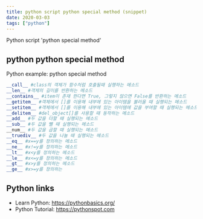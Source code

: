```yaml
---
title: python script python special method (snippet)
date: 2020-03-03
tags: ["python"]
---
```

Python script 'python special method'


## python python special method

Python example: python special method

```python
__call__ #class의 객체가 함수처럼 호출될때 실행하는 메소드
__len__ #객체의 길이를 반환하는 메소드
__contains__ #item이 존재 한다면 True, 그렇지 않으면 False를 반환하는 메소드
__getitem__ #객체에서 []를 이용해 내부에 있는 아이템을 불러올 때 실행되는 메소드
__setitem__ #객체에서 []를 이용해 내부에 있는 아이템에 값을 부여할 때 실행되는 메소드
__delitem__ #del_object[]를 사용할 때 동작하는 메소드
__add__ #두 값을 더할 때 실행되는 메소드
__sub__ #두 값을 뺄 때 실행되는 메소드
__num__ #두 값을 곱할 때 실행되는 메소드
__truediv__ #두 값을 나눌 때 실행되는 메소드
__eq__ #x==y를 정의하는 메소드
__ne__ #x!=y를 정의하는 메소드
__lt__ #x<y를 정의하는 메소드
__le__ #x<=y를 정의하는 메소드
__gt__ #x>y를 정의하는 메소드
__ge__ #x>=y를 정의하는 

```

## Python links

- Learn Python: https://pythonbasics.org/
- Python Tutorial: https://pythonspot.com
